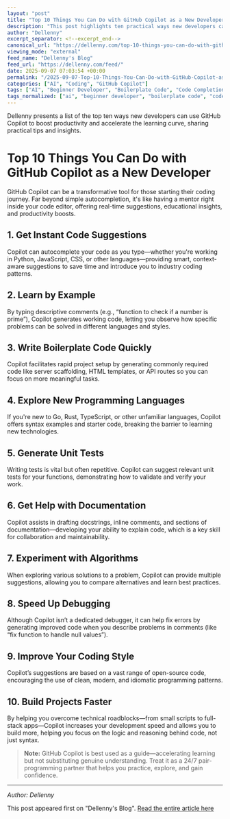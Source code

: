 ```yaml
---
layout: "post"
title: "Top 10 Things You Can Do with GitHub Copilot as a New Developer"
description: "This post highlights ten practical ways new developers can leverage GitHub Copilot—from instant code suggestions and faster boilerplate generation, to writing unit tests, navigating new programming languages, and improving overall coding practices. The article emphasizes how Copilot accelerates learning and development while encouraging a hands-on approach to coding education."
author: "Dellenny"
excerpt_separator: <!--excerpt_end-->
canonical_url: "https://dellenny.com/top-10-things-you-can-do-with-github-copilot-as-a-new-developer-2/"
viewing_mode: "external"
feed_name: "Dellenny's Blog"
feed_url: "https://dellenny.com/feed/"
date: 2025-09-07 07:03:54 +00:00
permalink: "/2025-09-07-Top-10-Things-You-Can-Do-with-GitHub-Copilot-as-a-New-Developer.html"
categories: ["AI", "Coding", "GitHub Copilot"]
tags: ["AI", "Beginner Developer", "Boilerplate Code", "Code Completion", "Code Documentation", "Coding", "Coding Productivity", "Debugging", "Developer Workflow", "GitHub Copilot", "Learning Programming", "Pair Programming", "Posts", "Programming Education", "Programming Languages", "Software Development Tools", "Unit Testing"]
tags_normalized: ["ai", "beginner developer", "boilerplate code", "code completion", "code documentation", "coding", "coding productivity", "debugging", "developer workflow", "github copilot", "learning programming", "pair programming", "posts", "programming education", "programming languages", "software development tools", "unit testing"]
---
```


Dellenny presents a list of the top ten ways new developers can use GitHub Copilot to boost productivity and accelerate the learning curve, sharing practical tips and insights.<!--excerpt_end-->

# Top 10 Things You Can Do with GitHub Copilot as a New Developer

GitHub Copilot can be a transformative tool for those starting their coding journey. Far beyond simple autocompletion, it's like having a mentor right inside your code editor, offering real-time suggestions, educational insights, and productivity boosts.

## 1. Get Instant Code Suggestions

Copilot can autocomplete your code as you type—whether you're working in Python, JavaScript, CSS, or other languages—providing smart, context-aware suggestions to save time and introduce you to industry coding patterns.

## 2. Learn by Example

By typing descriptive comments (e.g., “function to check if a number is prime”), Copilot generates working code, letting you observe how specific problems can be solved in different languages and styles.

## 3. Write Boilerplate Code Quickly

Copilot facilitates rapid project setup by generating commonly required code like server scaffolding, HTML templates, or API routes so you can focus on more meaningful tasks.

## 4. Explore New Programming Languages

If you're new to Go, Rust, TypeScript, or other unfamiliar languages, Copilot offers syntax examples and starter code, breaking the barrier to learning new technologies.

## 5. Generate Unit Tests

Writing tests is vital but often repetitive. Copilot can suggest relevant unit tests for your functions, demonstrating how to validate and verify your work.

## 6. Get Help with Documentation

Copilot assists in drafting docstrings, inline comments, and sections of documentation—developing your ability to explain code, which is a key skill for collaboration and maintainability.

## 7. Experiment with Algorithms

When exploring various solutions to a problem, Copilot can provide multiple suggestions, allowing you to compare alternatives and learn best practices.

## 8. Speed Up Debugging

Although Copilot isn’t a dedicated debugger, it can help fix errors by generating improved code when you describe problems in comments (like “fix function to handle null values”).

## 9. Improve Your Coding Style

Copilot’s suggestions are based on a vast range of open-source code, encouraging the use of clean, modern, and idiomatic programming patterns.

## 10. Build Projects Faster

By helping you overcome technical roadblocks—from small scripts to full-stack apps—Copilot increases your development speed and allows you to build more, helping you focus on the logic and reasoning behind code, not just syntax.

> **Note:** GitHub Copilot is best used as a guide—accelerating learning but not substituting genuine understanding. Treat it as a 24/7 pair-programming partner that helps you practice, explore, and gain confidence.

---

*Author: Dellenny*

This post appeared first on "Dellenny's Blog". [Read the entire article here](https://dellenny.com/top-10-things-you-can-do-with-github-copilot-as-a-new-developer-2/)
